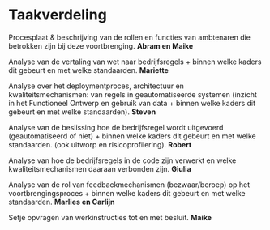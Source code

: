 # Taakverdeling

Procesplaat & beschrijving van de rollen en functies van ambtenaren die betrokken zijn bij deze voortbrenging. **Abram en Maike**

Analyse van de vertaling van wet naar bedrijfsregels + binnen welke kaders dit gebeurt en met welke standaarden. **Mariette**

Analyse  over het deploymentproces, architectuur en kwaliteitsmechanismen: van 
regels in geautomatiseerde systemen (inzicht in het Functioneel Ontwerp en gebruik van data + binnen welke kaders dit gebeurt en met welke standaarden). **Steven**

Analyse van de beslissing hoe de bedrijfsregel wordt uitgevoerd (geautomatiseerd of niet) + binnen welke kaders dit gebeurt en met welke standaarden. (ook uitworp
en risicoprofilering). **Robert**

Analyse van hoe de bedrijfsregels in de code zijn verwerkt en welke kwaliteitsmechanismen daaraan verbonden zijn. **Giulia**

Analyse van de rol van feedbackmechanismen (bezwaar/beroep) op het voortbrengingsproces + binnen welke kaders dit gebeurt en met welke standaarden. **Marlies en Carlijn**

Setje opvragen van werkinstructies tot en met besluit. **Maike**
